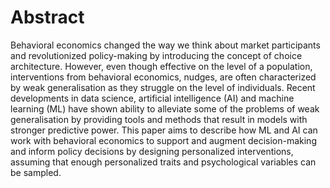 # Abstract

Behavioral economics changed the way we think about market participants and revolutionized policy-making by introducing the concept of choice architecture. 
However, even though effective on the level of a population, interventions from behavioral economics, nudges, are often characterized by weak generalisation as they struggle on the level of individuals. 
Recent developments in data science, artificial intelligence (AI) and machine learning (ML) have shown ability to alleviate some of the problems of weak generalisation by providing tools and methods that result in models with stronger predictive power. 
This paper aims to describe how ML and AI can work with behavioral economics to support and augment decision-making and inform policy decisions by designing personalized interventions, assuming that enough personalized traits and psychological variables can be sampled.